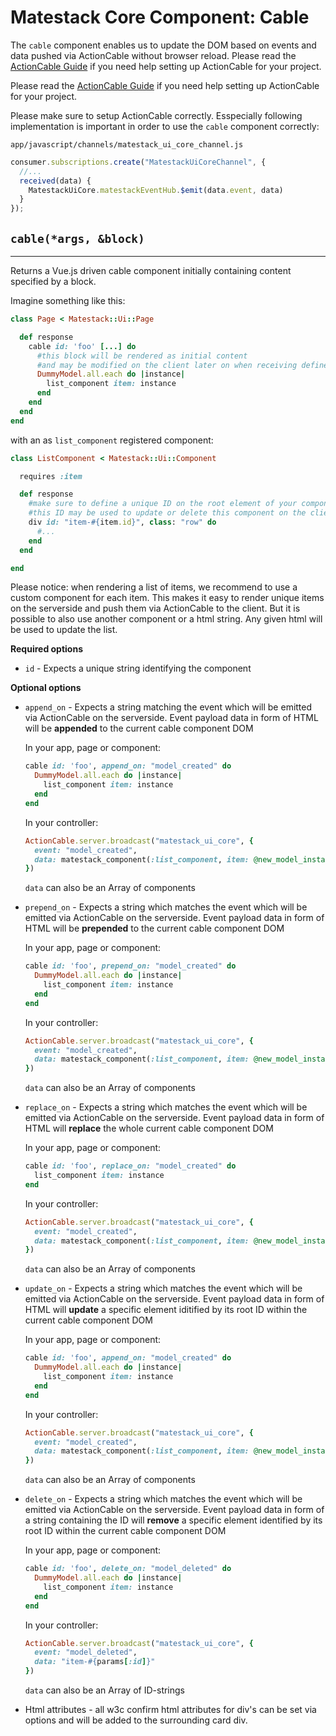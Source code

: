 # Matestack Core Component: Cable

The `cable` component enables us to update the DOM based on events and data pushed via ActionCable without browser reload. Please read the [ActionCable Guide](/docs/guides/1000-action_cable/README.md) if you need help setting up ActionCable for your project.

Please read the [ActionCable Guide](/docs/guides/1000-action_cable/README.md) if you need help setting up ActionCable for your project.

Please make sure to setup ActionCable correctly. Esspecially following implementation is important in order to use the `cable` component correctly:

`app/javascript/channels/matestack_ui_core_channel.js`

```javascript
consumer.subscriptions.create("MatestackUiCoreChannel", {
  //...
  received(data) {
    MatestackUiCore.matestackEventHub.$emit(data.event, data)
  }
});
```

## `cable(*args, &block)`
----

Returns a Vue.js driven cable component initially containing content specified by a block.

Imagine something like this:

```ruby
class Page < Matestack::Ui::Page

  def response
    cable id: 'foo' [...] do
      #this block will be rendered as initial content
      #and may be modified on the client later on when receiving defined events
      DummyModel.all.each do |instance|
        list_component item: instance
      end
    end
  end
end
```

with an as `list_component` registered component:

```ruby
class ListComponent < Matestack::Ui::Component

  requires :item

  def response
    #make sure to define a unique ID on the root element of your component
    #this ID may be used to update or delete this component on the client later on
    div id: "item-#{item.id}", class: "row" do
      #...
    end
  end

end
```

Please notice: when rendering a list of items, we recommend to use a custom component for each item. This makes it easy to render unique items on the serverside and push them via ActionCable to the client. But it is possible to also use another component or a html string. Any given html will be used to update the list.


**Required options**

* `id` - Expects a unique string identifying the component

**Optional options**

* `append_on` - Expects a string matching the event which will be emitted via ActionCable on the serverside. Event payload data in form of HTML will be **appended** to the current cable component DOM

  In your app, page or component:

  ```ruby
  cable id: 'foo', append_on: "model_created" do
    DummyModel.all.each do |instance|
      list_component item: instance
    end
  end
  ```

  In your controller:

  ```ruby
  ActionCable.server.broadcast("matestack_ui_core", {
    event: "model_created",
    data: matestack_component(:list_component, item: @new_model_instance)
  })
  ```

  `data` can also be an Array of components


* `prepend_on` - Expects a string which matches the event which will be emitted via ActionCable on the serverside. Event payload data in form of HTML will be **prepended** to the current cable component DOM

  In your app, page or component:

  ```ruby
  cable id: 'foo', prepend_on: "model_created" do
    DummyModel.all.each do |instance|
      list_component item: instance
    end
  end
  ```

  In your controller:

  ```ruby
  ActionCable.server.broadcast("matestack_ui_core", {
    event: "model_created",
    data: matestack_component(:list_component, item: @new_model_instance)
  })
  ```

  `data` can also be an Array of components


* `replace_on` - Expects a string which matches the event which will be emitted via ActionCable on the serverside. Event payload data in form of HTML will **replace** the whole current cable component DOM

  In your app, page or component:

  ```ruby
  cable id: 'foo', replace_on: "model_created" do
    list_component item: instance
  end
  ```

  In your controller:

  ```ruby
  ActionCable.server.broadcast("matestack_ui_core", {
    event: "model_created",
    data: matestack_component(:list_component, item: @new_model_instance)
  })
  ```

  `data` can also be an Array of components



* `update_on` - Expects a string which matches the event which will be emitted via ActionCable on the serverside. Event payload data in form of HTML will **update** a specific element iditified by its root ID within the current cable component DOM

  In your app, page or component:

  ```ruby
  cable id: 'foo', append_on: "model_created" do
    DummyModel.all.each do |instance|
      list_component item: instance
    end
  end
  ```

  In your controller:

  ```ruby
  ActionCable.server.broadcast("matestack_ui_core", {
    event: "model_created",
    data: matestack_component(:list_component, item: @new_model_instance)
  })
  ```

  `data` can also be an Array of components


* `delete_on` - Expects a string which matches the event which will be emitted via ActionCable on the serverside. Event payload data in form of a string containing the ID will **remove** a specific element identified by its root ID within the current cable component DOM

  In your app, page or component:

  ```ruby
  cable id: 'foo', delete_on: "model_deleted" do
    DummyModel.all.each do |instance|
      list_component item: instance
    end
  end
  ```

  In your controller:

  ```ruby
  ActionCable.server.broadcast("matestack_ui_core", {
    event: "model_deleted",
    data: "item-#{params[:id]}"
  })
  ```

  `data` can also be an Array of ID-strings


* Html attributes - all w3c confirm html attributes for div's can be set via options and will be added to the surrounding card div.
